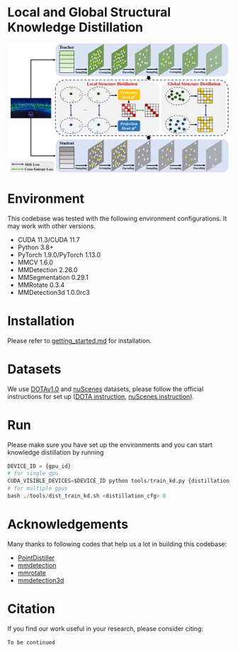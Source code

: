 # Local and Global Structural Knowledge Distillation
![framework.png](./framework.png)

# Environment

This codebase was tested with the following environment configurations. It may work with other versions.

- CUDA 11.3/CUDA 11.7
- Python 3.8+
- PyTorch 1.9.0/PyTorch 1.13.0
- MMCV 1.6.0
- MMDetection 2.26.0
- MMSegmentation 0.29.1
- MMRotate 0.3.4
- MMDetection3d 1.0.0rc3

# Installation
Please refer to [getting_started.md](./getting_started.md) for installation.

# Datasets

We use [DOTAv1.0](https://captain-whu.github.io/DOTA/dataset.html) and [nuScenes](https://www.nuscenes.org/) datasets, please follow the official instructions for set up ([DOTA instruction](https://github.com/open-mmlab/mmrotate/blob/main/tools/data/dota/README.md), [nuScenes instruction](https://mmdetection3d.readthedocs.io/en/latest/advanced_guides/datasets/nuscenes.html)).

# Run

Please make sure you have set up the environments and you can start knowledge distillation by running

```python
DEVICE_ID = {gpu_id}
# for single gpu
CUDA_VISIBLE_DEVICES=$DEVICE_ID python tools/train_kd.py {distillation_cfg}
# for multiple gpus
bash ./tools/dist_train_kd.sh <distillation_cfg> 8 
```

# Acknowledgements

Many thanks to following codes that help us a lot in building this codebase:

- [PointDistiller](https://github.com/RunpeiDong/PointDistiller)
- [mmdetection](https://github.com/open-mmlab/mmdetection)
- [mmrotate](https://github.com/open-mmlab/mmrotate)
- [mmdetection3d](https://github.com/open-mmlab/mmdetection3d)

# Citation

If you find our work useful in your research, please consider citing:

```python
To be continued
```
